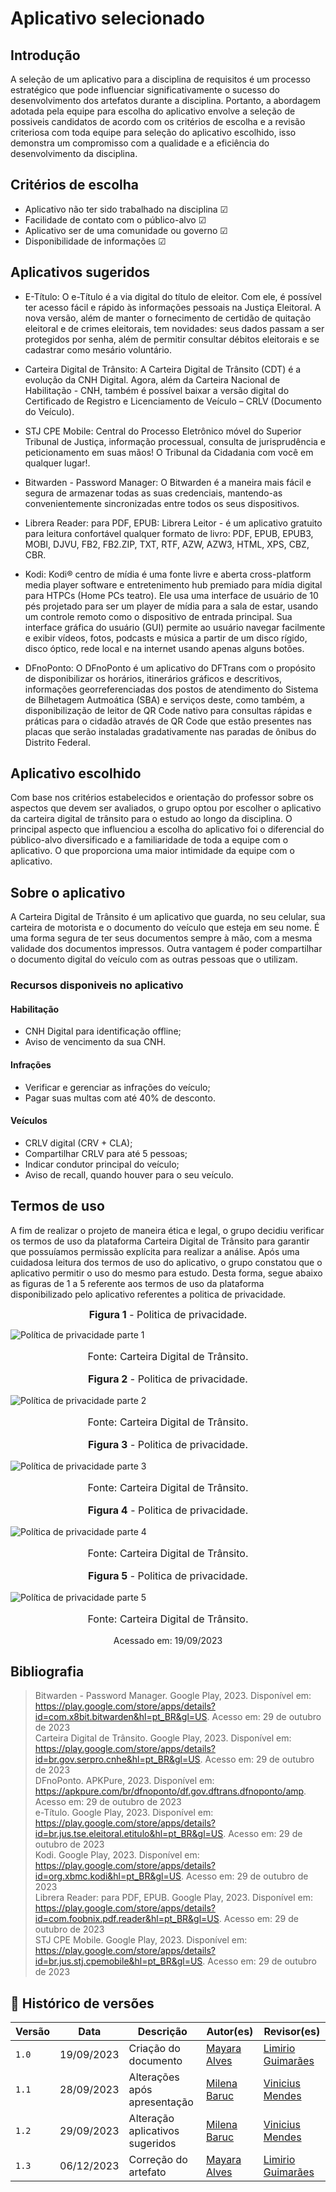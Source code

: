 # Aplicativo selecionado

## Introdução

A seleção de um aplicativo para a disciplina de requisitos é um processo estratégico que pode influenciar significativamente o sucesso do desenvolvimento dos artefatos durante a disciplina. Portanto, a abordagem adotada pela equipe para escolha do aplicativo envolve a seleção de possiveis candidatos de acordo com os critérios de escolha e a revisão criteriosa com toda equipe para seleção do aplicativo escolhido, isso demonstra um compromisso com a qualidade e a eficiência do desenvolvimento da disciplina.


## Critérios de escolha 

* Aplicativo não ter sido trabalhado na disciplina ☑
* Facilidade de contato com o público-alvo ☑
* Aplicativo ser de uma comunidade ou governo ☑
* Disponibilidade de informações ☑

## Aplicativos sugeridos

* E-Título: O e-Título é a via digital do título de eleitor. Com ele, é possível ter acesso fácil e rápido às informações pessoais na Justiça Eleitoral. A nova versão, além de manter o fornecimento de certidão de quitação eleitoral e de crimes eleitorais, tem novidades: seus dados passam a ser protegidos por senha, além de permitir consultar débitos eleitorais e se cadastrar como mesário voluntário.

* Carteira Digital de Trânsito: A Carteira Digital de Trânsito (CDT) é a evolução da CNH Digital. Agora, além da Carteira Nacional de Habilitação - CNH, também é possível baixar a versão digital do Certificado de Registro e Licenciamento de Veículo – CRLV (Documento do Veículo).

* STJ CPE Mobile: Central do Processo Eletrônico móvel do Superior Tribunal de Justiça, informação processual, consulta de jurisprudência e peticionamento em suas mãos! O Tribunal da Cidadania com você em qualquer lugar!.

* Bitwarden - Password Manager: O Bitwarden é a maneira mais fácil e segura de armazenar todas as suas credenciais, mantendo-as convenientemente sincronizadas entre todos os seus dispositivos.

* Librera Reader: para PDF, EPUB: Librera Leitor - é um aplicativo gratuito para leitura confortável qualquer formato de livro: PDF, EPUB, EPUB3, MOBI, DJVU, FB2, FB2.ZIP, TXT, RTF, AZW, AZW3, HTML, XPS, CBZ, CBR.

* Kodi: Kodi® centro de mídia é uma fonte livre e aberta cross-platform media player software e entretenimento hub premiado para mídia digital para HTPCs (Home PCs teatro). Ele usa uma interface de usuário de 10 pés projetado para ser um player de mídia para a sala de estar, usando um controle remoto como o dispositivo de entrada principal. Sua interface gráfica do usuário (GUI) permite ao usuário navegar facilmente e exibir vídeos, fotos, podcasts e música a partir de um disco rígido, disco óptico, rede local e na internet usando apenas alguns botões.

* DFnoPonto: O DFnoPonto é um aplicativo do DFTrans com o propósito de disponibilizar os horários, itinerários gráficos e descritivos, informações georreferenciadas dos postos de atendimento do Sistema de Bilhetagem Autmoática (SBA) e serviços deste, como também, a disponibilização de leitor de QR Code nativo para consultas rápidas e práticas para o cidadão através de QR Code que estão presentes nas placas que serão instaladas gradativamente nas paradas de ônibus do Distrito Federal.
  
## Aplicativo escolhido 

Com base nos critérios estabelecidos e orientação do professor sobre os aspectos que devem ser avaliados, o grupo optou por escolher o aplicativo da carteira digital de trânsito para o estudo ao longo da disciplina. O principal aspecto que influenciou a escolha do aplicativo foi o diferencial do público-alvo diversificado e a familiaridade de toda a equipe com o aplicativo. O que proporciona uma maior intimidade da equipe com o aplicativo.

## Sobre o aplicativo 

A Carteira Digital de Trânsito é um aplicativo que guarda, no seu celular, sua carteira de motorista e o documento do veículo que esteja em seu nome. É uma forma segura de ter seus documentos sempre à mão, com a mesma validade dos documentos impressos. Outra vantagem é poder compartilhar o documento digital do veículo com as outras pessoas que o utilizam. 

### Recursos disponiveis no aplicativo
#### Habilitação

* CNH Digital para identificação offline;
* Aviso de vencimento da sua CNH.

#### Infrações

* Verificar e gerenciar as infrações do veículo;
* Pagar suas multas com até 40% de desconto.

#### Veículos

* CRLV digital (CRV + CLA);
* Compartilhar CRLV para até 5 pessoas;
* Indicar condutor principal do veículo;
* Aviso de recall, quando houver para o seu veículo.

## Termos de uso 

A fim de realizar o projeto de maneira ética e legal, o grupo decidiu verificar os termos de uso da plataforma Carteira Digital de Trânsito para garantir que possuíamos permissão explícita para realizar a análise. Após uma cuidadosa leitura dos termos de uso do aplicativo, o grupo constatou que o aplicativo permitir o uso do mesmo para estudo. Desta forma, segue abaixo as figuras de 1 a 5 referente aos termos de uso da plataforma disponibilizado pelo aplicativo referentes a politica de privacidade.
  
<font size="3"><p style="text-align: center">**Figura 1** - Politica de privacidade.</p></font>
![Política de privacidade parte 1](../assets/Politica_de_privacidade_part1.jpeg)
<font size="3"><p style="text-align: center">Fonte: Carteira Digital de Trânsito.</p></font>
<font size="3"><p style="text-align: center">**Figura 2** - Politica de privacidade.</p></font>
![Política de privacidade parte 2](../assets/Politica_de_privacidade_part2.jpeg)
<font size="3"><p style="text-align: center">Fonte: Carteira Digital de Trânsito.</p></font>
<font size="3"><p style="text-align: center">**Figura 3** - Politica de privacidade.</p></font>
![Política de privacidade parte 3](../assets/Politica_de_privacidade_part3.jpeg)
<font size="3"><p style="text-align: center">Fonte: Carteira Digital de Trânsito.</p></font>
<font size="3"><p style="text-align: center">**Figura 4** - Politica de privacidade.</p></font>
![Política de privacidade parte 4](../assets/Politica_de_privacidade_part4.jpeg)
<font size="3"><p style="text-align: center">Fonte: Carteira Digital de Trânsito.</p></font>
<font size="3"><p style="text-align: center">**Figura 5** - Politica de privacidade.</p></font>
![Política de privacidade parte 5](../assets/Politica_de_privacidade_part5.jpeg)
<font size="3"><p style="text-align: center">Fonte: Carteira Digital de Trânsito.</p></font>
<p align="center"> Acessado em: 19/09/2023</p>

## Bibliografia
> Bitwarden - Password Manager. Google Play, 2023. Disponível em: https://play.google.com/store/apps/details?id=com.x8bit.bitwarden&hl=pt_BR&gl=US. Acesso em: 29 de outubro de 2023</br>
> Carteira Digital de Trânsito. Google Play, 2023. Disponível em: https://play.google.com/store/apps/details?id=br.gov.serpro.cnhe&hl=pt_BR&gl=US. Acesso em: 29 de outubro de 2023</br>
> DFnoPonto. APKPure, 2023. Disponível em: https://apkpure.com/br/dfnoponto/df.gov.dftrans.dfnoponto/amp. Acesso em: 29 de outubro de 2023</br>
> e-Título. Google Play, 2023. Disponível em: https://play.google.com/store/apps/details?id=br.jus.tse.eleitoral.etitulo&hl=pt_BR&gl=US. Acesso em: 29 de outubro de 2023</br>
> Kodi. Google Play, 2023. Disponível em: https://play.google.com/store/apps/details?id=org.xbmc.kodi&hl=pt_BR&gl=US. Acesso em: 29 de outubro de 2023</br>
> Librera Reader: para PDF, EPUB. Google Play, 2023. Disponível em: https://play.google.com/store/apps/details?id=com.foobnix.pdf.reader&hl=pt_BR&gl=US. Acesso em: 29 de outubro de 2023</br>
> STJ CPE Mobile. Google Play, 2023. Disponível em: https://play.google.com/store/apps/details?id=br.jus.stj.cpemobile&hl=pt_BR&gl=US. Acesso em: 29 de outubro de 2023</br>

## 📑 Histórico de versões 

Versão  |   Data   | Descrição | Autor(es) | Revisor(es)
--------- | ------ | ------ | ---------- | ----------
`1.0` | 19/09/2023| Criação do documento | [Mayara Alves](https://github.com/Mayara-tech) | [Limirio Guimarães](https://github.com/LimirioGuimaraes)|
`1.1` | 28/09/2023 | Alterações após apresentação | [Milena Baruc](https://github.com/MilenaBaruc) | [Vinicius Mendes](https://github.com/yabamiah)|
`1.2` | 29/09/2023 | Alteração aplicativos sugeridos | [Milena Baruc](https://github.com/MilenaBaruc) | [Vinicius Mendes](https://github.com/yabamiah)|
`1.3` | 06/12/2023 | Correção do artefato | [Mayara Alves](https://github.com/Mayara-tech) |[Limirio Guimarães](https://github.com/LimirioGuimaraes)|
